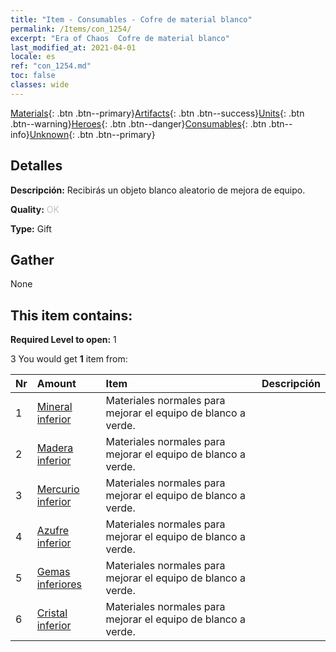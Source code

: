 ```yaml
---
title: "Item - Consumables - Cofre de material blanco"
permalink: /Items/con_1254/
excerpt: "Era of Chaos  Cofre de material blanco"
last_modified_at: 2021-04-01
locale: es
ref: "con_1254.md"
toc: false
classes: wide
---
```

 [Materials](/es/Items/){: .btn .btn--primary}[Artifacts](/es/Items/Artifacts/){: .btn .btn--success}[Units](/es/Items/Units/){: .btn .btn--warning}[Heroes](/es/Items/Heroes/){: .btn .btn--danger}[Consumables](/es/Items/Consumables/){: .btn .btn--info}[Unknown](/es/Items/Unknown/){: .btn .btn--primary}

## Detalles
 **Descripción:** Recibirás un objeto blanco aleatorio de mejora de equipo.

 **Quality:** <span style="color: #C0C0C0">OK</span>

 **Type:** Gift

## Gather

  None

## This item contains:

 **Required Level to open:** 1

 3 You would get **1** item  from:

  | Nr | Amount |     Item    | Descripción |
  |:---|:-------|:------------|:-----------:|
  | 1 | [Mineral inferior](/es/Items/mat_1/) | Materiales normales para mejorar el equipo de blanco a verde. | 
  | 2 | [Madera inferior](/es/Items/mat_1/) | Materiales normales para mejorar el equipo de blanco a verde. | 
  | 3 | [Mercurio inferior](/es/Items/mat_2/) | Materiales normales para mejorar el equipo de blanco a verde. | 
  | 4 | [Azufre inferior](/es/Items/mat_3/) | Materiales normales para mejorar el equipo de blanco a verde. | 
  | 5 | [Gemas inferiores](/es/Items/mat_4/) | Materiales normales para mejorar el equipo de blanco a verde. | 
  | 6 | [Cristal inferior](/es/Items/mat_5/) | Materiales normales para mejorar el equipo de blanco a verde. | 
